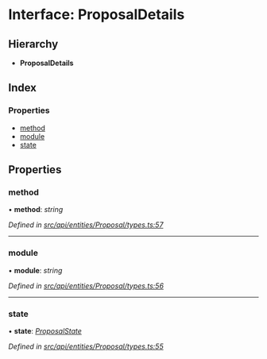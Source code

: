 # Interface: ProposalDetails

## Hierarchy

* **ProposalDetails**

## Index

### Properties

* [method](_src_api_entities_proposal_types_.proposaldetails.md#method)
* [module](_src_api_entities_proposal_types_.proposaldetails.md#module)
* [state](_src_api_entities_proposal_types_.proposaldetails.md#state)

## Properties

###  method

• **method**: *string*

*Defined in [src/api/entities/Proposal/types.ts:57](https://github.com/PolymathNetwork/polymesh-sdk/blob/6f0a424/src/api/entities/Proposal/types.ts#L57)*

___

###  module

• **module**: *string*

*Defined in [src/api/entities/Proposal/types.ts:56](https://github.com/PolymathNetwork/polymesh-sdk/blob/6f0a424/src/api/entities/Proposal/types.ts#L56)*

___

###  state

• **state**: *[ProposalState](../modules/_src_api_entities_proposal_types_.md#proposalstate)*

*Defined in [src/api/entities/Proposal/types.ts:55](https://github.com/PolymathNetwork/polymesh-sdk/blob/6f0a424/src/api/entities/Proposal/types.ts#L55)*
